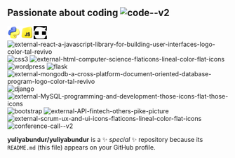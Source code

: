 ## Passionate about coding <img width="30" height="30" src="https://img.icons8.com/nolan/64/code--v2.png" alt="code--v2"/>

<img src="https://github.com/yuliyabundur/yuliyabundur/blob/main/img/3d-python-programming-language-logo-free-png.webp" alt="Texto alternativo" style="width:30px; height:30px;"><img src="https://github.com/yuliyabundur/yuliyabundur/blob/main/img/3d-javascript-logo-design-free-png.webp" alt="Texto alternativo" style="width:30px; height:30px;"><img src="https://github.com/yuliyabundur/yuliyabundur/blob/main/img/QFLk1z7i5E9q_gNv.jpg" alt="Texto alternativo" style="width:30px; height:30px;"> <img width="30" height="30" src="https://img.icons8.com/external-tal-revivo-color-tal-revivo/24/external-react-a-javascript-library-for-building-user-interfaces-logo-color-tal-revivo.png" alt="external-react-a-javascript-library-for-building-user-interfaces-logo-color-tal-revivo"/><img width="30" height="30" src="https://img.icons8.com/color/48/css3.png" alt="css3"/> <img width="30" height="30" src="https://img.icons8.com/external-flaticons-lineal-color-flat-icons/64/external-html-computer-science-flaticons-lineal-color-flat-icons.png" alt="external-html-computer-science-flaticons-lineal-color-flat-icons"/> <img width="30" height="30" src="https://img.icons8.com/3d-fluency/94/wordpress.png" alt="wordpress"/> <img width="45" height="45" src="https://img.icons8.com/nolan/64/flask.png" alt="flask"/><img width="30" height="30" src="https://img.icons8.com/external-tal-revivo-color-tal-revivo/24/external-mongodb-a-cross-platform-document-oriented-database-program-logo-color-tal-revivo.png" alt="external-mongodb-a-cross-platform-document-oriented-database-program-logo-color-tal-revivo"/><img width="30" height="30" src="https://img.icons8.com/nolan/64/django.png" alt="django"/><img width="30" height="30" src="https://img.icons8.com/external-those-icons-flat-those-icons/24/external-MySQL-programming-and-development-those-icons-flat-those-icons.png" alt="external-MySQL-programming-and-development-those-icons-flat-those-icons"/> <img width="30" height="30" src="https://img.icons8.com/color-glass/48/bootstrap.png" alt="bootstrap"/> <img width="50" height="50" src="https://img.icons8.com/external-others-pike-picture/50/external-API-fintech-others-pike-picture.png" alt="external-API-fintech-others-pike-picture"/> <img width="30" height="30" src="https://img.icons8.com/external-flaticons-lineal-color-flat-icons/64/external-scrum-ux-and-ui-icons-flaticons-lineal-color-flat-icons.png" alt="external-scrum-ux-and-ui-icons-flaticons-lineal-color-flat-icons"/> <img width="30" height="30" src="https://img.icons8.com/3d-fluency/94/conference-call--v2.png" alt="conference-call--v2"/> 

**yuliyabundur/yuliyabundur** is a ✨ _special_ ✨ repository because its `README.md` (this file) appears on your GitHub profile.


